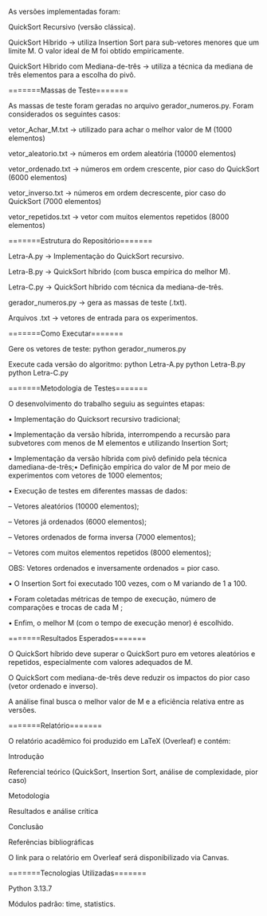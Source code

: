 As versões implementadas foram:

QuickSort Recursivo (versão clássica).

QuickSort Híbrido → utiliza Insertion Sort para sub-vetores menores que um limite M. O valor ideal de M foi obtido empiricamente.

QuickSort Híbrido com Mediana-de-três → utiliza a técnica da mediana de três elementos para a escolha do pivô.

=======Massas de Teste=======

As massas de teste foram geradas no arquivo gerador_numeros.py. Foram considerados os seguintes casos:

vetor_Achar_M.txt → utilizado para achar o melhor valor de M (1000 elementos)

vetor_aleatorio.txt → números em ordem aleatória (10000 elementos)

vetor_ordenado.txt → números em ordem crescente, pior caso do QuickSort (6000 elementos)

vetor_inverso.txt → números em ordem decrescente, pior caso do QuickSort (7000 elementos)

vetor_repetidos.txt → vetor com muitos elementos repetidos (8000 elementos)

=======Estrutura do Repositório=======

Letra-A.py → Implementação do QuickSort recursivo.

Letra-B.py → QuickSort híbrido (com busca empírica do melhor M).

Letra-C.py → QuickSort híbrido com técnica da mediana-de-três.

gerador_numeros.py → gera as massas de teste (.txt).

Arquivos .txt → vetores de entrada para os experimentos.

=======Como Executar=======

Gere os vetores de teste:
python gerador_numeros.py

Execute cada versão do algoritmo:
python Letra-A.py
python Letra-B.py
python Letra-C.py

=======Metodologia de Testes=======


O desenvolvimento do trabalho seguiu as seguintes etapas:

• Implementação do Quicksort recursivo tradicional;
    
• Implementação da versão híbrida, interrompendo a recursão para subvetores com menos de M elementos e utilizando Insertion Sort;
    
• Implementação da versão híbrida com pivô definido pela técnica damediana-de-três;• Definição empírica do valor de M por meio de experimentos com vetores de 1000 elementos;
    
• Execução de testes em diferentes massas de dados:
    
– Vetores aleatórios (10000 elementos);
        
– Vetores já ordenados (6000 elementos);
        
– Vetores ordenados de forma inversa (7000 elementos);
        
 – Vetores com muitos elementos repetidos (8000 elementos);
        
OBS: Vetores ordenados e inversamente ordenados = pior caso.
    
• O Insertion Sort foi executado 100 vezes, com o M variando de 1 a 100.
    
• Foram coletadas métricas de tempo de execução, número de comparações e trocas de cada M ;
    
• Enfim, o melhor M (com o tempo de execução menor) é escolhido.

=======Resultados Esperados=======

O QuickSort híbrido deve superar o QuickSort puro em vetores aleatórios e repetidos, especialmente com valores adequados de M.

O QuickSort com mediana-de-três deve reduzir os impactos do pior caso (vetor ordenado e inverso).

A análise final busca o melhor valor de M e a eficiência relativa entre as versões.

=======Relatório=======

O relatório acadêmico foi produzido em LaTeX (Overleaf) e contém:

Introdução

Referencial teórico (QuickSort, Insertion Sort, análise de complexidade, pior caso)

Metodologia

Resultados e análise crítica

Conclusão

Referências bibliográficas

O link para o relatório em Overleaf será disponibilizado via Canvas.

=======Tecnologias Utilizadas=======

Python 3.13.7

Módulos padrão: time, statistics.










